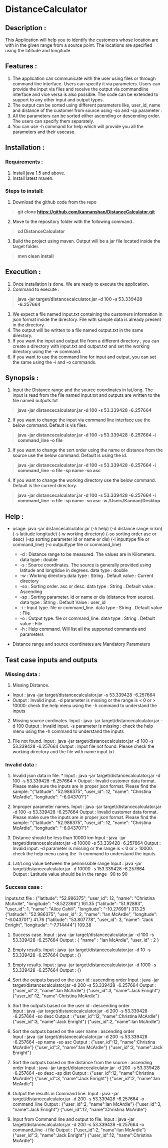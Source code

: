 # DistanceCalculator

## Description :

This Application will help you to identify the customers whose location are with in the given range from a source point. 
The locations are specified using the latitude and longitude.

## Features : 

1. The application can communicate with the user using files or through command line interface. Users can specify it via parameters. Users can provide the input via files and receive the output via commandline interface and vice versa is also possible. The code can be extended to support to any other input and output types.
2. The output can be sorted using different parameters like, user_id, name and distance of the customer from source using -so and -sp parameter .
3. All the parameters can be sorted either ascending or descending order. The users can specify them separately. 
4. You can use -h command for help which will provide you all the parameters and their usecase.

## Installation :
### Requirements :
		
1. Install java 1.5 and above.
2. Install latest maven. 
	
### Steps to install:
1. Download the github code from the repo 
>**git clone https://github.com/kannanshan/DistanceCalculator.git**
2. Move to the repository folder with the following command . 
>**cd DistanceCalculator**
3. Build the project using maven. Output will be a jar file located inside the target folder. 
>**mvn clean install**
		
## Execution : 

1. Once installation is done. We are ready to execute the application.
2. Command to execute : 
>**java -jar target/distancecalculator.jar -d 100 -s 53.339428 -6.257664**
3. We expect a file named input.txt containing the customers information in json format inside the directory. File with sample data is already present in the directory.
4. The output will be written to a file named output.txt in the same directory.
5. If you want the input and output file from a different directory , you can create a directory with input.txt and output.txt and set the working directory using the -w command.
6. If you want to use the command line for input and output, you can set the same using the -i and -o commands.
	
	
## Synopsis : 

1. Input the Distance range and the source coordinates in lat,long. 
		The input is read from the file named input.txt and outputs are written to the file named outputs.txt
>**java -jar distancecalculator.jar -d 100 -s 53.339428 -6.257664**
		
2. If you want to change the input via command line interface use the below command. 
		Default is vis files.
>**java -jar distancecalculator.jar -d 100 -s 53.339428 -6.257664 -i command_line -o file**
		
3. If you want to change the sort order using the name or distance from the source use the below command. 
		Default is using the id.
>**java -jar distancecalculator.jar -d 100 -s 53.339428 -6.257664 -i command_line -o file -sp name -so asc**
		
4. If you want to change the working directory use the below command. 
		Default is the current directory.
>**java -jar distancecalculator.jar -d 100 -s 53.339428 -6.257664 -i command_line -o file -sp name -so asc -w /Users/Kannan/Desktop**
		
## Help : 

 * usage: java -jar distancecalculator.jar (-h help)  (-d distance range in km) (-s latitude longitude) (-w working directory) (-so sorting order asc or desc) (-sp sorting parameter id or name or dis) (-i inputtype file or command_line) (-o outputtype file or command_line)
 	* -d  : Distance range to be measured. The values are in Kilometers. data type : double 
 	* -s  : Source coordinates. The source is generally provided using latitude and longtidue in degrees. data type : double 
 	* -w  : Working directory.data type : String . Default value : Current directory
 	* -so : Sorting order. asc or desc. data type : String . Default value : Ascending
	* -sp : Sorting parameter. id or name or dis (distance from source). data type : String . Default Value : user_id
 	* -i  : Input type. file or command_line. data type : String . Default value : File
 	* -o  : Output type. file or command_line. data type : String . Default value : File
 	* -h  : Help command. Will list all the supported commands and parameters
 
 * Distance range and source coordinates are  Mandatory Parameters 
 
 
 
## Test case inputs and outputs

### Missing data : 
1. Missing Distance.
* Input : java -jar target/distancecalculator.jar -s 53.339428 -6.257664
* Output : Invalid input. -d  parameter is missing or the range is < 0 or > 10000: check the help menu using the -h command to understand the inputs

2. Missing source cordinates.
		Input : java -jar target/distancecalculator.jar -d 100
		Output : Invalid input. -s parameter is missing : check the help menu using the -h command to understand the inputs
	
3. File not found.
		Input : java -jar target/distancecalculator.jar -d 100 -s 53.339428 -6.257664
		Output : Input file not found. Please check the working directory and the file with name input.txt


### Invalid data : 
1. Invalid json data in file.
		* Input : java -jar target/distancecalculator.jar -d 100 -s 53.339428 -6.257664
		* Output : Invalid customer data format. Please make sure the inputs are in proper json format. Please find the sample: "{"latitude": "52.986375", 		"user_id": 12, "name": "Christina McArdle", "longitude": "-6.043701"}"

2. Improper parameter names.
		Input : java -jar target/distancecalculator.jar -d 100 -s 53.339428 -6.257664
		Output : Invalid customer data format. Please make sure the inputs are in proper json format. Please find the sample: "{"latitude": "52.986375", 		"user_id": 12, "name": "Christina McArdle", "longitude": "-6.043701"}"

3. Distance should be less than 10000 km
		Input : java -jar target/distancecalculator.jar -d 10000 -s 53.339428 -6.257664
		Output : Invalid input. -d  parameter is missing or the range is < 0 or > 10000: check the help menu using the -h command to understand the inputs

4. Lat/Long value between the perimissible range
		Input : java -jar target/distancecalculator.jar -d 10000 -s 153.339428 -6.257664	
		Output : Latitude value should be in the range -90 to 90

### Success case :

inputs.txt file : 
		{"latitude": "52.986375", "user_id": 12, "name": "Christina McArdle", "longitude": "-8.522366"} 161.35
		{"latitude": "51.92893", "user_id": 1, "name": "Alice Cahill", "longitude": "-10.27699"} 313.25
		{"latitude": "52.986375", "user_id": 2, "name": "Ian McArdle", "longitude": "-6.043701"} 41.76
		{"latitude": "53.807778", "user_id": 3, "name": "Jack Enright", "longitude": "-7.714444"} 109.38

1. Success case. 
		Input : java -jar target/distancecalculator.jar -d 100 -s 53.339428 -6.257664
		Output : { "name" : "Ian McArdle", "user_id" : 2 }

2. Empty results.
		Input : java -jar target/distancecalculator.jar -d 10 -s 53.339428 -6.257664
		Output : {}

3. Empty results.
		Input : java -jar target/distancecalculator.jar -d 1000 -s 53.339428 -6.257664
		Output : {}

4. Sort the outputs based on the  user id : ascending order
		Input : java -jar target/distancecalculator.jar -d 200 -s 53.339428 -6.257664
		Output : {"user_id":2, "name":Ian McArdle"} {"user_id":3, "name":Jack Enright"} {"user_id":12, "name":Christina McArdle"}

5. Sort the outputs based on the  user id : descending order	
		Input : java -jar target/distancecalculator.jar -d 200 -s 53.339428 -6.257664 -so desc
		Output : {"user_id":12, "name":Christina McArdle"} {"user_id":3, "name":Jack Enright"} {"user_id":2, "name":Ian McArdle"}

6. Sort the outputs based on the  user name : ascending order	
		Input : java -jar target/distancecalculator.jar -d 200 -s 53.339428 -6.257664 -sp name -so asc
		Output : {"user_id":12, "name":Christina McArdle"} {"user_id":2, "name":Ian McArdle"} {"user_id":3, "name":Jack Enright"}

7. Sort the outputs based on the distance from the source : ascending order	
		Input : java -jar target/distancecalculator.jar -d 200 -s 53.339428 -6.257664 -so desc -sp dist
		Output : {"user_id":12, "name":Christina McArdle"} {"user_id":3, "name":Jack Enright"} {"user_id":2, "name":Ian McArdle"}

8. Output the results in Command line. 
	   Input : java -jar target/distancecalculator.jar -d 200 -s 53.339428 -6.257664 -o command_line
	   Output : {"user_id":2, "name":Ian McArdle"} {"user_id":3, "name":Jack Enright"} {"user_id":12, "name":Christina McArdle"}
	   
9. Input from Command line and output to file. 
	   Input : java -jar target/distancecalculator.jar -d 200 -s 53.339428 -6.257664 -o command_line -i file
	   Output : {"user_id":2, "name":Ian McArdle"} {"user_id":3, "name":Jack Enright"} {"user_id":12, "name":Christina McArdle"}
 

 
		
		
		
		
		
		
		
		
		
		
		
